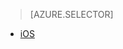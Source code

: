 > [AZURE.SELECTOR]
- [iOS](../articles/app-service-mobile-ios-aad-sso.md)
<!--- [Windows](../articles/mobile-services-windows-store-dotnet-adal-sso-authentication.md)-->
